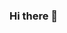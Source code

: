 ### Hi there 👋

<!--
**jaiden2311251/jaiden2311251** is a ✨ _special_ ✨ repository because its `README.md` (this file) appears on your GitHub profile.


- Hi I am Jaiden Mogan and im a sophmore at Southwest Technical and Career Academy. I can work well with others, I like to play 
  videogames sometimes and I think I could be a good game developer.
- My interests in game development include making my own games, or developing my own programs.
- Recently I have been interested in using Unity to develop and carry out my ideas and projects. I've also been tryin to learn how to use 
  Java to code.
-->
